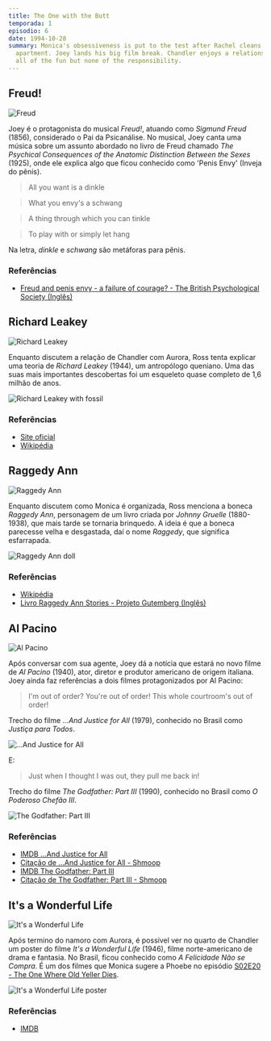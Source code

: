 ```yaml
---
title: The One with the Butt
temporada: 1
episodio: 6
date: 1994-10-28
summary: Monica's obsessiveness is put to the test after Rachel cleans the
  apartment. Joey lands his big film break. Chandler enjoys a relationship with
  all of the fun but none of the responsibility.
---
```


## Freud!

![Freud](./img/6/freud.png)

Joey é o protagonista do musical *Freud!*, atuando como *Sigmund Freud* (1856),
considerado o Pai da Psicanálise. No musical, Joey canta uma música sobre um
assunto abordado no livro de Freud chamado
*The Psychical Consequences of the Anatomic Distinction Between the Sexes* (1925),
onde ele explica algo que ficou conhecido como 'Penis Envy' (Inveja do pênis).

> All you want is a dinkle

> What you envy's a schwang

> A thing through which you can tinkle

> To play with or simply let hang

Na letra, *dinkle* e *schwang* são metáforas para pênis.

### Referências

- [Freud and penis envy - a failure of courage? - The British Psychological Society (Inglês)](https://thepsychologist.bps.org.uk/volume-31/june-2018/freud-and-penis-envy-failure-courage)

## Richard Leakey

![Richard Leakey](./img/6/richard-leakey.png)

<cena>
  <ross
    original="- All right. There's a theory put forth by Richard Leakey..."
    traducao="- Certo. Há uma teoria de Richard Leakey..."
  ></ross>
</cena>

Enquanto discutem a relação de Chandler com Aurora, Ross tenta explicar uma teoria
de *Richard Leakey* (1944), um antropólogo queniano. Uma das suas mais importantes
descobertas foi um esqueleto quase completo de 1,6 milhão de anos.

![Richard Leakey with fossil](./img/6/richard-leakey-with-fossil.jpg)

### Referências

- [Site oficial](http://www.leakey.com/bios/richard-leakey)
- [Wikipédia](https://en.wikipedia.org/wiki/Richard_Leakey)

## Raggedy Ann

![Raggedy Ann](./img/6/raggedy-ann.png)

<cena>
  <ross
    original="- When we were kids, yours was the only Raggedy Ann doll that wasn't raggedy."
    traducao="- Quando criança, sua Raggedy Ann era a única boneca intacta."
  ></ross>
</cena>

Enquanto discutem como Monica é organizada, Ross menciona a boneca *Raggedy Ann*,
personagem de um livro criada por *Johnny Gruelle* (1880-1938), que mais tarde se tornaria
brinquedo. A ideia é que a boneca parecesse velha e desgastada, daí o nome *Raggedy*,
que significa esfarrapada.

![Raggedy Ann doll](./img/6/raggedy-ann-doll.png)

### Referências

- [Wikipédia](https://pt.wikipedia.org/wiki/Raggedy_Ann)
- [Livro Raggedy Ann Stories - Projeto Gutemberg (Inglês)](https://www.gutenberg.org/ebooks/18190)

## Al Pacino

![Al Pacino](./img/6/al-pacino.png)

<cena>
  <joey
    original="- My agent has just gotten me a job in the new Al Pacino movie!"
    traducao="- Minha agente arranjou um papel no novo filme de Al Pacino!"
  ></joey>
</cena>

Após conversar com sua agente, Joey dá a notícia que estará no novo filme de
*Al Pacino* (1940), ator, diretor e produtor americano de origem italiana.
Joey ainda faz referências a dois filmes protagonizados por Al Pacino:

> I'm out of order? You're out of order! This whole courtroom's out of order!

Trecho do filme *...And Justice for All* (1979), conhecido no Brasil como
*Justiça para Todos*.

![...And Justice for All](./img/6/and-justice-for-all-poster.jpg)

E:

> Just when I thought I was out, they pull me back in!

Trecho do filme *The Godfather: Part III* (1990), conhecido no Brasil como
*O Poderoso Chefão III*.

![The Godfather: Part III](./img/6/the-godfather-iii-poster.jpg)

### Referências

- [IMDB ...And Justice for All](https://www.imdb.com/title/tt0078718/?ref_=nv_sr_srsg_0)
- [Citação de ...And Justice for All - Shmoop](https://www.shmoop.com/quotes/whole-courts-out-of-order.html)
- [IMDB The Godfather: Part III](https://www.imdb.com/title/tt0099674/?ref_=nv_sr_srsg_3)
- [Citação de The Godfather: Part III - Shmoop](https://www.shmoop.com/quotes/just-when-i-thought-i-was-out.html)

## It's a Wonderful Life

![It's a Wonderful Life](./img/6/its-a-wonderful-life.png)

Após termino do namoro com Aurora, é possível ver no quarto de Chandler um poster
do filme *It's a Wonderful Life* (1946), filme norte-americano de drama e fantasia.
No Brasil, ficou conhecido como *A Felicidade Não se Compra*. É um dos filmes que Monica
sugere a Phoebe no episódio [S02E20 - The One Where Old Yeller Dies](/temporada/2/episodio/20/).

![It's a Wonderful Life poster](./img/6/its-a-wonderful-life-poster.jpg)

### Referências

- [IMDB](https://www.imdb.com/title/tt0038650/)

